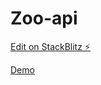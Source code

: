 # Zoo-api

[Edit on StackBlitz ⚡️](https://stackblitz.com/edit/react-jiodo7)

[Demo](https://gracious-bhaskara-42b0e5.netlify.app/)
